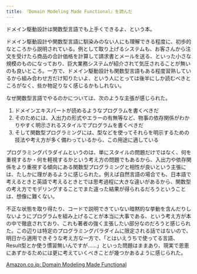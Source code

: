 ```yaml
---
title: 『Domain Modeling Made Functional』を読んだ
---
```

ドメイン駆動設計は関数型言語でも上手くできるよ、という本。

ドメイン駆動設計や関数型言語に馴染みのない人にも理解できる程度に、初歩的なところから説明されている。例として取り上げるシステムも、お客さんから注文を受けたら商品の合計価格を計算して請求書とメールを送る、といった小さな規模のものになっており、巨大業務システムが紹介されて気圧されることが無いのも良いところ。一方で、ドメイン駆動設計も関数型言語もある程度習熟しているから組み合わせ方だけ知りたいよ、という人にとっては後半にしか読むべきところがなく、些か物足りなく感じるかもしれない。

なぜ関数型言語でやるのかについては、次のような主張が感じられた。

1.  ドメインエキスパートが読めるようなプログラムを書くべきだ
2.  そのためには、入出力の形式やエラーの有無等など、物事の依存関係がわかりやすく明示されるスタイルでプログラムを書くべきだ
3.  そして関数型プログラミングには、型などを使ってそれらを明示するための技法や考え方が多く備わっているから、この用途に適している

プログラミングパラダイムというのは、単にスタイルの問題だけではなく、何を重視するか・何を軽視するかという考え方の問題でもあるから、入出力や依存関係をより重視する傾向にある関数型プログラミングと相性が良いという主張には、たしかに理があるように感じられた。例えば自然言語の場合でも、日本語で考えるときと英語で考えるときとでは思考過程に大きな違いがあるから、関数型の考え方でモデリングすることでまた違った結果が得られるだろうということは、想像に難くない。

不正な状態を取り得たり、コードで説明できていない暗黙的な挙動を含んだりしないようにプログラムを組み上げることが本当に大事である、という考え方が本の中で徹底されており、これも著者の強く主張したい部分なのだろうと感じられた。この辺りは特定のプログラミングパラダイムに限定される話ではないので、明日から適用できそうな考え方な一方で、「とはいえうちで使ってる言語、Result型とか使う慣習無いんですが……」といった問題はままあり、現実で恩恵にあずかるためには更に考えていくべきことが幾つかあるように感じられた。

[Amazon.co.jp: Domain Modeling Made Functional](https://www.amazon.co.jp/dp/B07B44BPFB)
